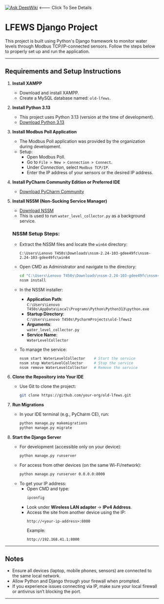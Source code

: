 [![Ask DeepWiki](https://deepwiki.com/badge.svg)](https://deepwiki.com/TheReaLsshhh/old-lfews2) <--- Click To See Details 
# LFEWS Django Project

This project is built using Python's Django framework to monitor water levels through Modbus TCP/IP-connected sensors. Follow the steps below to properly set up and run the application.

---

## Requirements and Setup Instructions

1. **Install XAMPP**
   - Download and install XAMPP.
   - Create a MySQL database named: `old-lfews`.

2. **Install Python 3.13**
   - This project uses Python 3.13 (version at the time of development).
   - [Download Python 3.13](https://www.python.org/downloads/)

3. **Install Modbus Poll Application**
   - The Modbus Poll application was provided by the organization during development.
   - Setup:
     - Open Modbus Poll.
     - Go to `File > New > Connection > Connect`.
     - Under *Connection*, select `Modbus TCP/IP`.
     - Enter the IP address of your sensors or the desired IP address.

4. **Install PyCharm Community Edition or Preferred IDE**
   - [Download PyCharm Community](https://www.jetbrains.com/pycharm/download/)

5. **Install NSSM (Non-Sucking Service Manager)**
   - [Download NSSM](https://nssm.cc/download)
   - This is used to run `water_level_collector.py` as a background service.

   ### NSSM Setup Steps:
   - Extract the NSSM files and locate the `win64` directory:
     ```
     C:\Users\Lenovo T450s\Downloads\nssm-2.24-103-gdee49fc\nssm-2.24-103-gdee49fc\win64
     ```
   - Open CMD as Administrator and navigate to the directory:
     ```bash
     cd "C:\Users\Lenovo T450s\Downloads\nssm-2.24-103-gdee49fc\nssm-2.24-103-gdee49fc\win64"
     nssm install
     ```
   - In the NSSM installer:
     - **Application Path**:  
       `C:\Users\Lenovo T450s\AppData\Local\Programs\Python\Python313\python.exe`
     - **Startup Directory**:  
       `C:\Users\Lenovo T450s\PycharmProjects\old-lfews2`
     - **Arguments**:  
       `water_level_collector.py`
     - **Service Name**:  
       `WaterLevelCollector`

   - To manage the service:
     ```bash
     nssm start WaterLevelCollector    # Start the service
     nssm stop WaterLevelCollector     # Stop the service
     nssm remove WaterLevelCollector   # Remove the service
     ```

6. **Clone the Repository into Your IDE**
   - Use Git to clone the project:
     ```bash
     git clone https://github.com/your-org/old-lfews.git
     ```

7. **Run Migrations**
   - In your IDE terminal (e.g., PyCharm CE), run:
     ```bash
     python manage.py makemigrations
     python manage.py migrate
     ```

8. **Start the Django Server**
   - For development (accessible only on your device):
     ```bash
     python manage.py runserver
     ```
   - For access from other devices (on the same Wi-Fi/network):
     ```bash
     python manage.py runserver 0.0.0.0:8000
     ```
   - To get your IP address:
     - Open CMD and type:
       ```bash
       ipconfig
       ```
     - Look under **Wireless LAN adapter** → **IPv4 Address**.
     - Access the site from another device using the IP:
       ```
       http://<your-ip-address>:8000
       ```
       Example:
       ```
       http://192.168.41.1:8000
       ```

---

## Notes

- Ensure all devices (laptop, mobile phones, sensors) are connected to the same local network.
- Allow Python and Django through your firewall when prompted.
- If you experience issues connecting via IP, make sure your local firewall or antivirus isn’t blocking the port.

---
